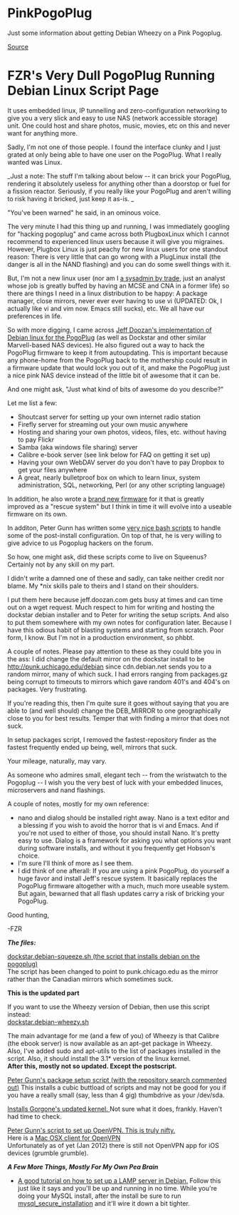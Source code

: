 # PinkPogoPlug
Just some information about getting Debian Wheezy on a Pink Pogoplug.  

[Source](http://fzr.squeenus.com/debian/ "Permalink to FZR's Very Dull PogoPlug Running Debian Linux Script Page")

# FZR's Very Dull PogoPlug Running Debian Linux Script Page

It uses embedded linux, IP tunnelling and zero-configuration networking to give you a very slick and easy to use NAS (network accessible storage) unit. One could host and share photos, music, movies, etc on this and never want for anything more.

Sadly, I'm not one of those people. I found the interface clunky and I just grated at only being able to have one user on the PogoPlug. What I really wanted was Linux.

_Just a note: The stuff I'm talking about below -- it can brick your PogoPlug, rendering it absolutely useless for anything other than a doorstop or fuel for a fission reactor. Seriously, if you really like your PogoPlug and aren't willing to risk having it bricked, just keep it as-is. _

"You've been warned" he said, in an ominous voice.

The very minute I had this thing up and running, I was immediately googling for "hacking pogoplug" and came across both PlugboxLinux which I cannot recommend to experienced linux users because it will give you migraines. However, Plugbox Linux is just peachy for new linux users for one standout reason: There is very little that can go wrong with a PlugLinux install (the danger is all in the NAND flashing) and you can do some swell things with it.

But, I'm not a new linux user (nor am I [a sysadmin by trade][1], just an analyst whose job is greatly buffed by having an MCSE and CNA in a former life) so there are things I need in a linux distribution to be happy: A package manager, close mirrors, never ever ever having to use vi (UPDATED: Ok, I actually like vi and vim now. Emacs still sucks), etc. We all have our preferences in life.

So with more digging, I came across [Jeff Doozan's implementation of Debian linux for the PogoPlug][2] (as well as Dockstar and other similar Marvell-based NAS devices). He also figured out a way to hack the PogoPlug firmware to keep it from autoupdating. This is important because any phone-home from the PogoPlug back to the mothership could result in a firmware update that would lock you out of it, and make the PogoPlug just a nice pink NAS device instead of the little bit of awesome that it can be.

And one might ask, "Just what kind of bits of awesome do you describe?"

Let me list a few:

* Shoutcast server for setting up your own internet radio station
* Firefly server for streaming out your own music anywhere
* Hosting and sharing your own photos, videos, files, etc. without having to pay Flickr
* Samba (aka windows file sharing) server
* Calibre e-book server (see link below for FAQ on getting it set up)
* Having your own WebDAV server do you don't have to pay Dropbox to get your files anywhere
* A great, nearly bulletproof box on which to learn linux, system administration, SQL, networking, Perl (or any other scripting language)

In addition, he also wrote a [brand new firmware][3] for it that is greatly improved as a "rescue system" but I think in time it will evolve into a useable firmware on its own.

In additon, Peter Gunn has written some [very nice bash scripts][4] to handle some of the post-install configuration. On top of that, he is very willing to give advice to us Pogoplug hackers on the forum.

So how, one might ask, did these scripts come to live on Squeenus? Certainly not by any skill on my part.

I didn't write a damned one of these and sadly, can take neither credit nor blame. My *nix skills pale to theirs and I stand on their shoulders.

I put them here because jeff.doozan.com gets busy at times and can time out on a wget request. Much respect to him for writing and hosting the dockstar debian installer and to Peter for writing the setup scripts. And also to put them somewhere with my own notes for configuration later. Because I have this odious habit of blasting systems and starting from scratch. Poor form, I know. But I'm not in a production environment, so phbbt.

A couple of notes. Please pay attention to these as they could bite you in the ass: I did change the default mirror on the dockstar install to be http://punk.uchicago.edu/debian since cdn.debian.net sends you to a random mirror, many of which suck. I had errors ranging from packages.gz being corrupt to timeouts to mirrors which gave random 401's and 404's on packages. Very frustrating.

If you're reading this, then I'm quite sure it goes without saying that you are able to (and well should) change the DEB_MIRROR to one geographically close to you for best results. Temper that with finding a mirror that does not suck.

In setup packages script, I removed the fastest-repository finder as the fastest frequently ended up being, well, mirrors that suck.

Your mileage, naturally, may vary.

As someone who admires small, elegant tech -- from the wristwatch to the Pogoplug -- I wish you the very best of luck with your embedded linuces, microservers and nand flashings.

A couple of notes, mostly for my own reference:

* nano and dialog should be installed right away. Nano is a text editor and a blessing if you wish to avoid the horror that is vi and Emacs. And if you're not used to either of those, you should install Nano. It's pretty easy to use. Dialog is a framework for asking you what options you want during software installs, and without it you frequently get Hobson's choice.
* I'm sure I'll think of more as I see them.
* I did think of one afterall: If you are using a pink PogoPlug, do yourself a huge favor and install Jeff's rescue system. It basically replaces the PogoPlug firmware altogether with a much, much more useable system. But again, bewarned that all flash updates carry a risk of bricking your PogoPlug.

Good hunting,

-FZR

**_The files:_**

[dockstar.debian-squeeze.sh (the script that installs debian on the pogoplug)][5]  
The script has been changed to point to punk.chicago.edu as the mirror rather than the Canadian mirrors which sometimes suck.

**This is the updated part**

If you want to use the Wheezy version of Debian, then use this script instead:  
[dockstar.debian-wheezy.sh][6]

The main advantage for me (and a few of you) of Wheezy is that Calibre (the ebook server) is now available as an apt-get package in Wheezy.  
Also, I've added sudo and apt-utils to the list of packages installed in the script. Also, it should install the 3.1* version of the linux kernel.  
**After this, mostly not so updated. Except the postscript.**

[Peter Gunn's package setup script (with the repository search commented out)][7] This installs a cubic buttload of scripts and may not be good for you if you have a really small (say, less than 4 gig) thumbdrive as your /dev/sda.

[Installs Gorgone's updated kernel. ][8] Not sure what it does, frankly. Haven't had time to check.

[Peter Gunn's script to set up OpenVPN. This is truly nifty.][9]  
Here is a [Mac OSX client for OpenVPN][10]  
Unfortunately as of yet (Jan 2012) there is still not OpenVPN app for iOS devices (grumble grumble).

**_A Few More Things, Mostly For My Own Pea Brain_**

* [A good tutorial on how to set up a LAMP server in Debian.][11] Follow this just like it says and you'll be up and running in no time. While you're doing your MySQL install, after the install be sure to run [mysql_secure_installation][12] and it'll wire it down a bit tighter.

[1]: http://3.bp.blogspot.com/_rwn0c_rQpIU/SMXb7IJD9EI/AAAAAAAAAIo/d-w0Jb9xWCY/s400/neckbeard.jpg
[2]: http://jeff.doozan.com/debian/
[3]: http://forum.doozan.com/read.php?4,831
[4]: http://jeff.doozan.com/debian/lcd/
[5]: http://fzr.squeenus.com/debian/dockstar.debian-squeeze.sh
[6]: http://fzr.squeenus.com/debian/dockstar.debian-wheezy.sh
[7]: http://fzr.squeenus.com/debian/setup_packages.sh
[8]: http://fzr.squeenus.com/debian/setup_kernel.sh
[9]: http://fzr.squeenus.com/debian/setup_vpn.sh
[10]: http://code.google.com/p/tunnelblick/
[11]: http://wiki.debian.org/LaMp
[12]: http://www.mysql-optimization.com/mysql-secure-installation-program.html
